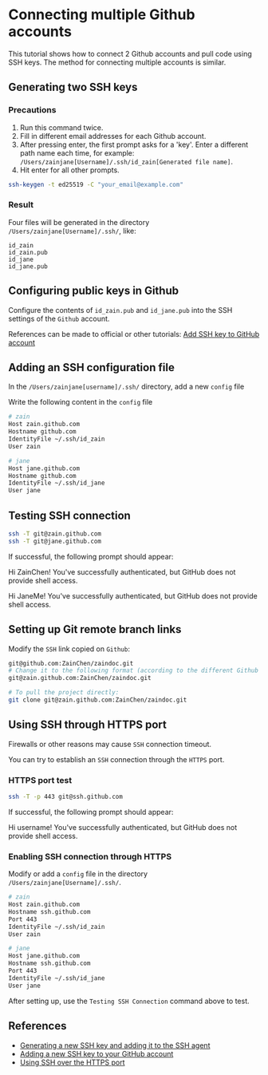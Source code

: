 # Connecting multiple Github accounts

This tutorial shows how to connect 2 Github accounts and pull code using SSH keys. The method for connecting multiple accounts is similar.

## Generating two SSH keys

### Precautions

1. Run this command twice.
2. Fill in different email addresses for each Github account.
3. After pressing enter, the first prompt asks for a 'key'. Enter a different path name each time, for example: `/Users/zainjane[Username]/.ssh/id_zain[Generated file name]`.
4. Hit enter for all other prompts.

```bash
ssh-keygen -t ed25519 -C "your_email@example.com"
```

### Result

Four files will be generated in the directory `/Users/zainjane[Username]/.ssh/`, like:

```
id_zain
id_zain.pub
id_jane
id_jane.pub
```

## Configuring public keys in Github

Configure the contents of `id_zain.pub` and `id_jane.pub` into the SSH settings of the `Github` account.

References can be made to official or other tutorials: [Add SSH key to GitHub account](https://docs.github.com/cn/authentication/connecting-to-github-with-ssh/adding-a-new-ssh-key-to-your-github-account)

## Adding an SSH configuration file

In the `/Users/zainjane[username]/.ssh/` directory, add a new `config` file

Write the following content in the `config` file

```bash
# zain
Host zain.github.com
Hostname github.com
IdentityFile ~/.ssh/id_zain
User zain

# jane
Host jane.github.com
Hostname github.com
IdentityFile ~/.ssh/id_jane
User jane
```

## Testing SSH connection

```bash
ssh -T git@zain.github.com
ssh -T git@jane.github.com
```

If successful, the following prompt should appear:

Hi ZainChen! You've successfully authenticated, but GitHub does not provide shell access.

Hi JaneMe! You've successfully authenticated, but GitHub does not provide shell access.

## Setting up Git remote branch links

Modify the `SSH` link copied on `Github`:

```bash
git@github.com:ZainChen/zaindoc.git
# Change it to the following format (according to the different Github accounts to be connected, modify it to the different Host set in 'config')
git@zain.github.com:ZainChen/zaindoc.git

# To pull the project directly:
git clone git@zain.github.com:ZainChen/zaindoc.git
```

## Using SSH through HTTPS port

Firewalls or other reasons may cause `SSH` connection timeout.

You can try to establish an `SSH` connection through the `HTTPS` port.

### HTTPS port test

```bash
ssh -T -p 443 git@ssh.github.com
```

If successful, the following prompt should appear:

Hi username! You've successfully authenticated, but GitHub does not provide shell access.

### Enabling SSH connection through HTTPS

Modify or add a `config` file in the directory `/Users/zainjane[Username]/.ssh/`.

```bash
# zain
Host zain.github.com
Hostname ssh.github.com
Port 443
IdentityFile ~/.ssh/id_zain
User zain

# jane
Host jane.github.com
Hostname ssh.github.com
Port 443
IdentityFile ~/.ssh/id_jane
User jane
```

After setting up, use the `Testing SSH Connection` command above to test.

## References

- [Generating a new SSH key and adding it to the SSH agent](https://docs.github.com/en/authentication/connecting-to-github-with-ssh/generating-a-new-ssh-key-and-adding-it-to-the-ssh-agent)
- [Adding a new SSH key to your GitHub account](https://docs.github.com/en/authentication/connecting-to-github-with-ssh/adding-a-new-ssh-key-to-your-github-account)
- [Using SSH over the HTTPS port](https://docs.github.com/en/authentication/troubleshooting-ssh/using-ssh-over-the-https-port)
